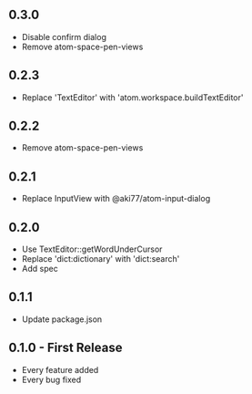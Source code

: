 ## 0.3.0
* Disable confirm dialog
* Remove atom-space-pen-views

## 0.2.3
* Replace 'TextEditor' with 'atom.workspace.buildTextEditor'

## 0.2.2
* Remove atom-space-pen-views

## 0.2.1
* Replace InputView with @aki77/atom-input-dialog

## 0.2.0
* Use TextEditor::getWordUnderCursor
* Replace 'dict:dictionary' with 'dict:search'
* Add spec

## 0.1.1
* Update package.json

## 0.1.0 - First Release
* Every feature added
* Every bug fixed
